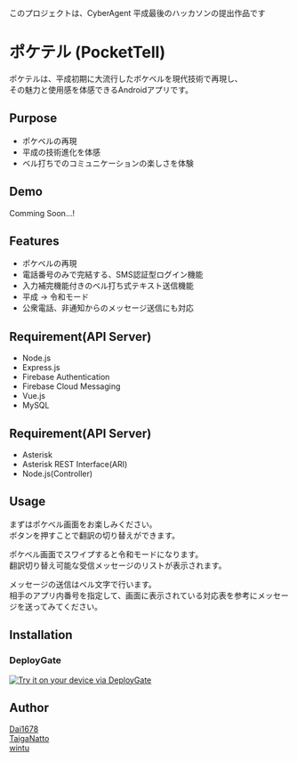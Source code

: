このプロジェクトは、CyberAgent 平成最後のハッカソンの提出作品です

# ポケテル (PocketTell)

ポケテルは、平成初期に大流行したポケベルを現代技術で再現し、  
その魅力と使用感を体感できるAndroidアプリです。

## Purpose   

- ポケベルの再現
- 平成の技術進化を体感
- ベル打ちでのコミュニケーションの楽しさを体験

## Demo  

Comming Soon...!

## Features    

- ポケベルの再現
- 電話番号のみで完結する、SMS認証型ログイン機能
- 入力補完機能付きのベル打ち式テキスト送信機能
- 平成 -> 令和モード
- 公衆電話、非通知からのメッセージ送信にも対応

## Requirement(API Server)  
- Node.js
- Express.js
- Firebase Authentication
- Firebase Cloud Messaging
- Vue.js
- MySQL

## Requirement(API Server)  
- Asterisk
- Asterisk REST Interface(ARI)
- Node.js(Controller)


## Usage  
まずはポケベル画面をお楽しみください。  
ボタンを押すことで翻訳の切り替えができます。  

ポケベル画面でスワイプすると令和モードになります。  
翻訳切り替え可能な受信メッセージのリストが表示されます。  

メッセージの送信はベル文字で行います。  
相手のアプリ内番号を指定して、画面に表示されている対応表を参考にメッセージを送ってみてください。  

## Installation  

### DeployGate
[<img src="https://dply.me/01s1si/button/large" alt="Try it on your device via DeployGate">](https://dply.me/01s1si#install)

## Author  
[Dai1678](https://github.com/Dai1678)  
[TaigaNatto](https://github.com/TaigaNatto)  
[wintu](https://github.com/wintu)